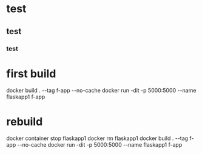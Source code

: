 # test
## test
### test


# first build
docker build . --tag f-app --no-cache
docker run -dit -p 5000:5000 --name flaskapp1 f-app

# rebuild 
docker container stop flaskapp1
docker rm flaskapp1
docker build . --tag f-app --no-cache
docker run -dit -p 5000:5000 --name flaskapp1 f-app
